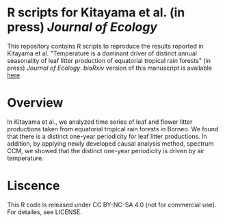 # R scripts for Kitayama et al. (in press) <i>Journal of Ecology</i>
This repository contains R scripts to reproduce the results reported in Kitayama et al. "Temperature is a dominant driver of distinct annual seasonality of leaf litter production of equatorial tropical rain forests" (in press) <i>Journal of Ecology</i>. _bioRxiv_ version of this manuscript is available <a href="https://doi.org/10.1101/454058" target="_blank">here</a>.

# Overview
In Kitayama et al., we analyzed time series of leaf and flower litter productions taken from equatorial tropical rain forests in Borneo. We found that there is a distinct one-year periodicity for leaf litter productions. In addition, by applying newly developed causal analysis method, spectrum CCM, we showed that the distinct one-year periodicity is driven by air temperature.

# Liscence
This R code is released under CC BY-NC-SA 4.0 (not for commercial use). For detailes, see LICENSE.
